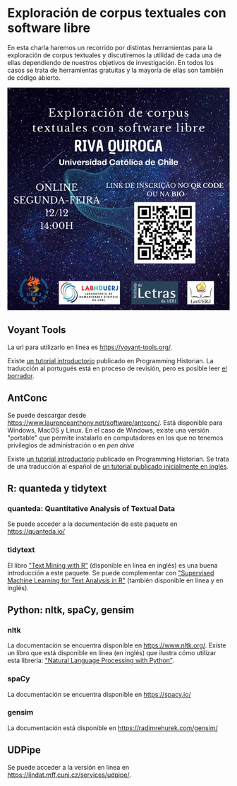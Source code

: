 # Exploración de corpus textuales con software libre

En esta charla haremos un recorrido por distintas herramientas para la exploración de corpus textuales y discutiremos la utilidad de cada una de ellas dependiendo de nuestros objetivos de investigación. En todos los casos se trata de herramientas gratuitas y la mayoría de ellas son también de código abierto. 

![](afiche.jpeg)

## Voyant Tools

La url para utilizarlo en línea es <https://voyant-tools.org/>.

Existe [un tutorial introductorio](https://programminghistorian.org/es/lecciones/analisis-voyant-tools) publicado en Programming Historian. La traducción al portugués está en proceso de revisión, pero es posible leer [el borrador](http://programminghistorian.github.io/ph-submissions/pt/esbocos/traducoes/analise-corpus-voyant).

## AntConc

Se puede descargar desde <https://www.laurenceanthony.net/software/antconc/>. Está disponible para Windows, MacOS y Linux. En el caso de Windows, existe una versión "portable" que permite instalarlo en computadores en los que no tenemos privilegios de administración o en _pen drive_ 

Existe [un tutorial introductorio](https://programminghistorian.org/es/lecciones/analisis-de-corpus-con-antconc) publicado en Programming Historian. Se trata de una traducción al español de [un tutorial publicado inicialmente en inglés](https://programminghistorian.org/en/lessons/corpus-analysis-with-antconc). 

## R: quanteda y tidytext

### quanteda: Quantitative Analysis of Textual Data

Se puede acceder a la documentación de este paquete en <https://quanteda.io/>

### tidytext

El libro ["Text Mining with R"](https://www.tidytextmining.com/) (disponible en línea en inglés) es una buena introducción a este paquete. Se puede complementar con ["Supervised Machine Learning for Text Analysis in R"](https://smltar.com/) (también disponible en línea y en inglés).

## Python: nltk, spaCy, gensim

### nltk

La documentación se encuentra disponible en <https://www.nltk.org/>. Existe un líbro que está disponible en línea (en inglés) que ilustra cómo utilizar esta librería: ["Natural Language Processing with Python"](https://www.nltk.org/book/).

### spaCy

La documentación se encuentra disponible en <https://spacy.io/>

### gensim

La documentación está disponible en <https://radimrehurek.com/gensim/>

## UDPipe

Se puede acceder a la versión en línea en <https://lindat.mff.cuni.cz/services/udpipe/>. 
